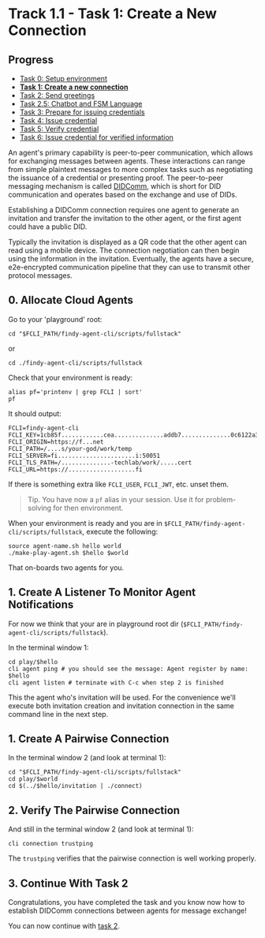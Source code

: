 # Track 1.1 - Task 1: Create a New Connection

## Progress

* [Task 0: Setup environment](../README.md)
* [**Task 1: Create a new connection**](../task1/README.md)
* [Task 2: Send greetings](../task2/README.md)
* [Task 2.5: Chatbot and FSM Language](../task2.5/README.md)
* [Task 3: Prepare for issuing credentials](../task3/README.md)
* [Task 4: Issue credential](../task4/README.md)
* [Task 5: Verify credential](../task5/README.md)
* [Task 6: Issue credential for verified information](../task6/README.md)

An agent's primary capability is peer-to-peer communication, which allows for
exchanging messages between agents. These interactions can range from simple
plaintext messages to more complex tasks such as negotiating the issuance of a
credential or presenting proof. The peer-to-peer messaging mechanism is called
[DIDComm](https://identity.foundation/didcomm-messaging/spec/), which is short
for DID communication and operates based on the exchange and use of DIDs.

Establishing a DIDComm connection requires one agent to generate an invitation
and transfer the invitation to the other agent, or the first agent could have a
public DID.

Typically the invitation is displayed as a QR code that the other agent can read
using a mobile device. The connection negotiation can then begin using the
information in the invitation. Eventually, the agents have a secure,
e2e-encrypted communication pipeline that they can use to transmit other
protocol messages.

## 0. Allocate Cloud Agents

Go to your 'playground' root:
```shell
cd "$FCLI_PATH/findy-agent-cli/scripts/fullstack"
```
or
```shell
cd ./findy-agent-cli/scripts/fullstack
```

Check that your environment is ready:
```shell
alias pf='printenv | grep FCLI | sort'
pf
```
It should output:
```shell
FCLI=findy-agent-cli
FCLI_KEY=1cb85f............cea..............addb7..............0c6122a340
FCLI_ORIGIN=https://f...net
FCLI_PATH=/....s/your-god/work/temp
FCLI_SERVER=fi......................i:50051
FCLI_TLS_PATH=/..............-techlab/work/.....cert
FCLI_URL=https://...................fi
```
If there is something extra like `FCLI_USER`, `FCLI_JWT`, etc. unset them.

> Tip. You have now a `pf` alias in your session. Use it for problem-solving for
> then environment.

When your environment is ready and you are in
`$FCLI_PATH/findy-agent-cli/scripts/fullstack`, execute the following:
```shell
source agent-name.sh hello world
./make-play-agent.sh $hello $world
```
That on-boards two agents for you.

## 1. Create A Listener To Monitor Agent Notifications

For now we think that your are in playground root dir
(`$FCLI_PATH/findy-agent-cli/scripts/fullstack`).

In the terminal window 1:
```shell
cd play/$hello
cli agent ping # you should see the message: Agent register by name: $hello
cli agent listen # terminate with C-c when step 2 is finished
```
This the agent who's invitation will be used. For the convenience we'll execute
both invitation creation and invitation connection in the same command line in
the next step.

## 1. Create A Pairwise Connection

In the terminal window 2 (and look at terminal 1):
```shell
cd "$FCLI_PATH/findy-agent-cli/scripts/fullstack"
cd play/$world
cd $(../$hello/invitation | ./connect)
```

## 2. Verify The Pairwise Connection

And still in the terminal window 2 (and look at terminal 1):
```shell
cli connection trustping
```
The `trustping` verifies that the pairwise connection is well working properly.

## 3. Continue With Task 2

Congratulations, you have completed the task and you know now how to establish
DIDComm connections between agents for message exchange!

You can now continue with [task 2](../task2/README.md).

